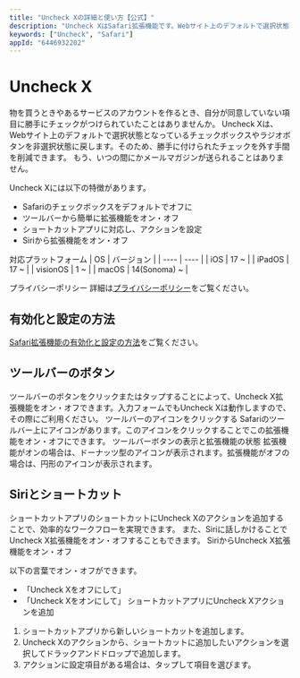 ```yaml
---
title: "Uncheck Xの詳細と使い方【公式】"
description: "Uncheck XはSafari拡張機能です。Webサイト上のデフォルトで選択状態となっているチェックボックスやラジオボタンを非選択状態に戻す効果があります。これにより、勝手に付けられたチェックを外す手間を削減できます。もう、いつの間にかメールマガジンが送られることはありません。"
keywords: ["Uncheck", "Safari"]
appId: "6446932202"
---
```


# Uncheck X

物を買うときやあるサービスのアカウントを作るとき、自分が同意していない項目に勝手にチェックがつけられていたことはありませんか。
Uncheck Xは、Webサイト上のデフォルトで選択状態となっているチェックボックスやラジオボタンを非選択状態に戻します。そのため、勝手に付けられたチェックを外す手間を削減できます。
もう、いつの間にかメールマガジンが送られることはありません。

Uncheck Xには以下の特徴があります。

- Safariのチェックボックスをデフォルトでオフに
- ツールバーから簡単に拡張機能をオン・オフ
- ショートカットアプリに対応し、アクションを設定
- Siriから拡張機能をオン・オフ

対応プラットフォーム
| OS | バージョン |
| ---- | ---- |
| iOS | 17 ~ |
| iPadOS | 17 ~ |
| visionOS | 1 ~ |
| macOS | 14(Sonoma) ~ |

プライバシーポリシー
詳細は[プライバシーポリシー](/privacy)をご覧ください。

## 有効化と設定の方法
[Safari拡張機能の有効化と設定の方法](/product/tips/safari_settings)をご覧ください。

## ツールバーのボタン
ツールバーのボタンをクリックまたはタップすることによって、Uncheck X拡張機能をオン・オフできます。入力フォームでもUncheck Xは動作しますので、その際にご利用ください。
ツールバーのアイコンをクリックする
Safariのツールバー上にアイコンがあります。このアイコンをクリックすることでこの拡張機能をオン・オフにできます。
ツールバーボタンの表示と拡張機能の状態
拡張機能がオンの場合は、ドーナッツ型のアイコンが表示されます。拡張機能がオフの場合は、円形のアイコンが表示されます。

## Siriとショートカット
ショートカットアプリのショートカットにUncheck Xのアクションを追加することで、効率的なワークフローを実現できます。
また、Siriに話しかけることでUncheck X拡張機能をオン・オフすることもできます。
SiriからUncheck X拡張機能をオン・オフ

以下の言葉でオン・オフができます。
- 「Uncheck Xをオフにして」
- 「Uncheck Xをオンにして」
ショートカットアプリにUncheck Xアクションを追加

1. ショートカットアプリから新しいショートカットを追加します。
2. Uncheck Xのアクションから、ショートカットに追加したいアクションを選択してドラックアンドドロップで追加します。
3. アクションに設定項目がある場合は、タップして項目を選びます。